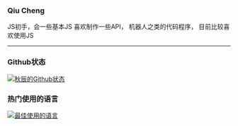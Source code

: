 ### Qiu Cheng

JS初手，会一些基本JS
喜欢制作一些API，
机器人之类的代码程序，
目前比较喜欢使用JS

---
### Github状态
[![秋辰的Github状态](https://github-readme-stats.vercel.app/api?username=xXQiuChenXx&show_icons=true)](https://github.com/xXQiuChenXx)

### 热门使用的语言
[![最佳使用的语言](https://github-readme-stats.vercel.app/api/top-langs/?username=xXQiuChenXx&layout=compact)](https://github.com/xXQiuChenXx)

